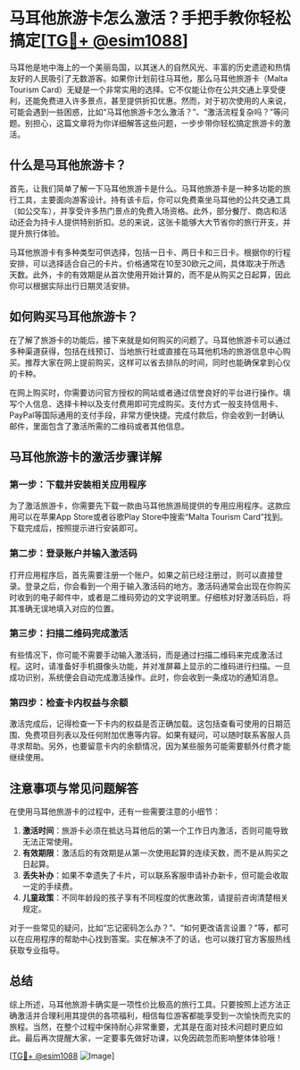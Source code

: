 # 马耳他旅游卡怎么激活？手把手教你轻松搞定[[TG💪+ @esim1088](https://t.me/s/esim1088)]

马耳他是地中海上的一个美丽岛国，以其迷人的自然风光、丰富的历史遗迹和热情友好的人民吸引了无数游客。如果你计划前往马耳他，那么马耳他旅游卡（Malta Tourism Card）无疑是一个非常实用的选择。它不仅能让你在公共交通上享受便利，还能免费进入许多景点，甚至提供折扣优惠。然而，对于初次使用的人来说，可能会遇到一些困惑，比如“马耳他旅游卡怎么激活？”、“激活流程复杂吗？”等问题。别担心，这篇文章将为你详细解答这些问题，一步步带你轻松搞定旅游卡的激活。

## 什么是马耳他旅游卡？

首先，让我们简单了解一下马耳他旅游卡是什么。马耳他旅游卡是一种多功能的旅行工具，主要面向游客设计。持有该卡后，你可以免费乘坐马耳他的公共交通工具（如公交车），并享受许多热门景点的免费入场资格。此外，部分餐厅、商店和活动还会为持卡人提供特别折扣。总的来说，这张卡能够大大节省你的旅行开支，并提升旅行体验。

马耳他旅游卡有多种类型可供选择，包括一日卡、两日卡和三日卡。根据你的行程安排，可以选择适合自己的卡片。价格通常在10至30欧元之间，具体取决于所选天数。此外，卡的有效期是从首次使用开始计算的，而不是从购买之日起算，因此你可以根据实际出行日期灵活安排。

## 如何购买马耳他旅游卡？

在了解了旅游卡的功能后，接下来就是如何购买的问题了。马耳他旅游卡可以通过多种渠道获得，包括在线预订、当地旅行社或直接在马耳他机场的旅游信息中心购买。推荐大家在网上提前购买，这样可以省去排队的时间，同时也能确保拿到心仪的卡种。

在网上购买时，你需要访问官方授权的网站或者通过信誉良好的平台进行操作。填写个人信息、选择卡种以及支付费用即可完成购买。支付方式一般支持信用卡、PayPal等国际通用的支付手段，非常方便快捷。完成付款后，你会收到一封确认邮件，里面包含了激活所需的二维码或者其他信息。

## 马耳他旅游卡的激活步骤详解

### 第一步：下载并安装相关应用程序

为了激活旅游卡，你需要先下载一款由马耳他旅游局提供的专用应用程序。这款应用可以在苹果App Store或者谷歌Play Store中搜索“Malta Tourism Card”找到。下载完成后，按照提示进行安装即可。

### 第二步：登录账户并输入激活码

打开应用程序后，首先需要注册一个账户。如果之前已经注册过，则可以直接登录。登录之后，你会看到一个用于输入激活码的地方。激活码通常会出现在你购买时收到的电子邮件中，或者是二维码旁边的文字说明里。仔细核对好激活码后，将其准确无误地填入对应的位置。

### 第三步：扫描二维码完成激活

有些情况下，你可能不需要手动输入激活码，而是通过扫描二维码来完成激活过程。这时，请准备好手机摄像头功能，并对准屏幕上显示的二维码进行扫描。一旦成功识别，系统便会自动完成激活操作。此时，你会收到一条成功的通知消息。

### 第四步：检查卡内权益与余额

激活完成后，记得检查一下卡内的权益是否正确加载。这包括查看可使用的日期范围、免费项目列表以及任何附加优惠等内容。如果有疑问，可以随时联系客服人员寻求帮助。另外，也要留意卡内的余额情况，因为某些服务可能需要额外付费才能继续使用。

## 注意事项与常见问题解答

在使用马耳他旅游卡的过程中，还有一些需要注意的小细节：

1. **激活时间**：旅游卡必须在抵达马耳他后的第一个工作日内激活，否则可能导致无法正常使用。
2. **有效期限**：激活后的有效期是从第一次使用起算的连续天数，而不是从购买之日起算。
3. **丢失补办**：如果不幸遗失了卡片，可以联系客服申请补办新卡，但可能会收取一定的手续费。
4. **儿童政策**：不同年龄段的孩子享有不同程度的优惠政策，请提前咨询清楚相关规定。

对于一些常见的疑问，比如“忘记密码怎么办？”、“如何更改语言设置？”等，都可以在应用程序的帮助中心找到答案。实在解决不了的话，也可以拨打官方客服热线获取专业指导。

## 总结

综上所述，马耳他旅游卡确实是一项性价比极高的旅行工具。只要按照上述方法正确激活并合理利用其提供的各项福利，相信每位游客都能享受到一次愉快而充实的旅程。当然，在整个过程中保持耐心非常重要，尤其是在面对技术问题时更应如此。最后再次提醒大家，一定要事先做好功课，以免因疏忽而影响整体体验哦！

[[TG💪+ @esim1088](https://t.me/s/esim1088) ![Image](https://i.postimg.cc/4NQfJmqS/Snipaste-2025-05-13-00-14-12.png)]